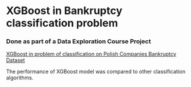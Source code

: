 # XGBoost in Bankruptcy classification problem

### Done as part of a Data Exploration Course Project

[XGBoost in problem of classification on Polish Companies Bankruptcy Dataset](https://github.com/deszczowaa/XGBoost-project/blob/master/Bankruptcy.ipynb)

The performance of XGBoost model was compared to other classification algorithms.
